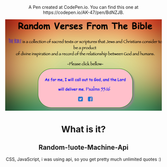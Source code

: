 
<p align="center">A Pen created at CodePen.io. You can find this one at https://codepen.io/AK-47/pen/BdNZJB.</p>

<img src="https://github.com/YKalashnikov/random-quote-machine-api/blob/gh-pages/random%20verses%20image.png"/>
<h1 align="center">What is it?</h1>
<h2 align="center">Random-!uote-Machine-Api</h2>
<p align="center">CSS, JavaScript, i was using api,  so you get pretty much unlimited quotes :)</p> 


 
